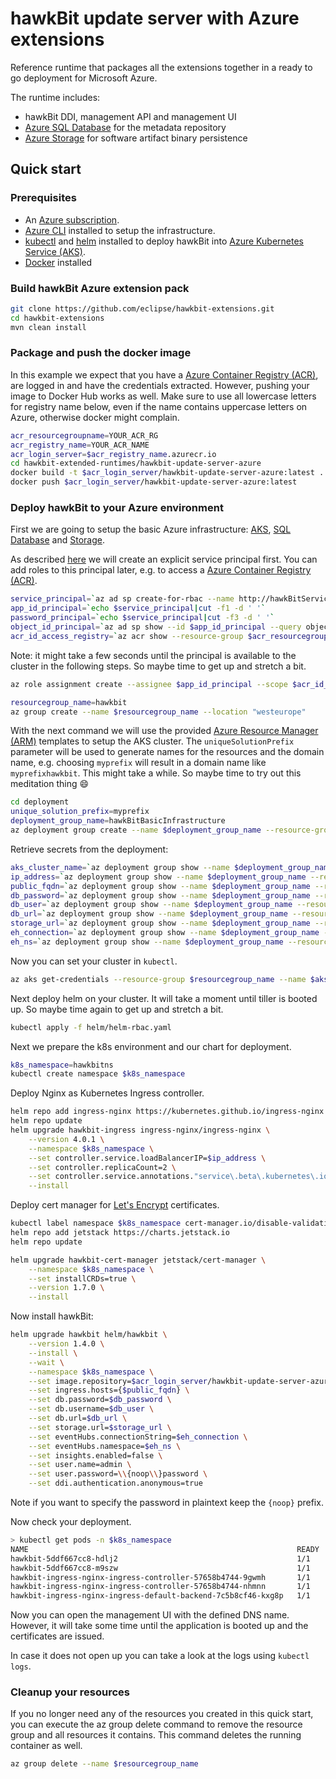 # hawkBit update server with Azure extensions

Reference runtime that packages all the extensions together in a ready to go deployment for Microsoft Azure.

The runtime includes:

- hawkBit DDI, management API and management UI
- [Azure SQL Database](https://azure.microsoft.com/en-us/services/sql-database/) for the metadata repository
- [Azure Storage](https://azure.microsoft.com/en-us/services/storage/) for software artifact binary persistence

## Quick start

### Prerequisites

- An [Azure subscription](https://azure.microsoft.com/en-us/get-started/).
- [Azure CLI](https://docs.microsoft.com/en-us/cli/azure/install-azure-cli) installed to setup the infrastructure.
- [kubectl](https://kubernetes.io/docs/tasks/tools/install-kubectl/) and [helm](https://helm.sh/docs/using_helm/#installing-helm) installed to deploy hawkBit into [Azure Kubernetes Service (AKS)](https://docs.microsoft.com/en-us/azure/aks/intro-kubernetes).
- [Docker](https://www.docker.com) installed

### Build hawkBit Azure extension pack

```bash
git clone https://github.com/eclipse/hawkbit-extensions.git
cd hawkbit-extensions
mvn clean install
```

### Package and push the docker image

In this example we expect that you have a [Azure Container Registry (ACR)](https://azure.microsoft.com/en-us/services/container-registry/), are logged in and have the credentials extracted. However, pushing your image to Docker Hub works as well. Make sure to use all lowercase letters for registry name below, even if the name contains uppercase letters on Azure, otherwise docker might complain.

```bash
acr_resourcegroupname=YOUR_ACR_RG
acr_registry_name=YOUR_ACR_NAME
acr_login_server=$acr_registry_name.azurecr.io
cd hawkbit-extended-runtimes/hawkbit-update-server-azure
docker build -t $acr_login_server/hawkbit-update-server-azure:latest .
docker push $acr_login_server/hawkbit-update-server-azure:latest
```

### Deploy hawkBit to your Azure environment

First we are going to setup the basic Azure infrastructure: [AKS](https://docs.microsoft.com/en-us/azure/aks/intro-kubernetes), [SQL Database](https://azure.microsoft.com/en-us/services/sql-database/) and [Storage](https://azure.microsoft.com/en-us/services/storage/).

As described [here](https://docs.microsoft.com/en-gb/azure/aks/kubernetes-service-principal) we will create an explicit service principal first. You can add roles to this principal later, e.g. to access a [Azure Container Registry (ACR)](https://docs.microsoft.com/en-us/azure/container-registry/container-registry-intro).

```bash
service_principal=`az ad sp create-for-rbac --name http://hawkBitServicePrincipal --skip-assignment --output tsv`
app_id_principal=`echo $service_principal|cut -f1 -d ' '`
password_principal=`echo $service_principal|cut -f3 -d ' '`
object_id_principal=`az ad sp show --id $app_id_principal --query objectId --output tsv`
acr_id_access_registry=`az acr show --resource-group $acr_resourcegroupname --name $acr_registry_name --query "id" --output tsv`
```

Note: it might take a few seconds until the principal is available to the cluster in the following steps. So maybe time to get up and stretch a bit.

```bash
az role assignment create --assignee $app_id_principal --scope $acr_id_access_registry --role Reader

resourcegroup_name=hawkbit
az group create --name $resourcegroup_name --location "westeurope"
```

With the next command we will use the provided [Azure Resource Manager (ARM)](https://docs.microsoft.com/en-us/azure/azure-resource-manager/resource-group-overview) templates to setup the AKS cluster. The `uniqueSolutionPrefix` parameter will be used to generate names for the resources and the domain name, e.g. choosing `myprefix` will result in a domain name like `myprefixhawkbit`. This might take a while. So maybe time to try out this meditation thing :smile:

```bash
cd deployment
unique_solution_prefix=myprefix
deployment_group_name=hawkBitBasicInfrastructure
az deployment group create --name $deployment_group_name --resource-group $resourcegroup_name --template-file arm/hawkBitInfrastructureDeployment.json --parameters uniqueSolutionPrefix=$unique_solution_prefix servicePrincipalObjectId=$object_id_principal servicePrincipalClientId=$app_id_principal servicePrincipalClientSecret=$password_principal
```

Retrieve secrets from the deployment:

```bash
aks_cluster_name=`az deployment group show --name $deployment_group_name --resource-group $resourcegroup_name --query properties.outputs.aksClusterName.value -o tsv`
ip_address=`az deployment group show --name $deployment_group_name --resource-group $resourcegroup_name --query properties.outputs.publicIPAddress.value -o tsv`
public_fqdn=`az deployment group show --name $deployment_group_name --resource-group $resourcegroup_name --query properties.outputs.publicIPFQDN.value -o tsv`
db_password=`az deployment group show --name $deployment_group_name --resource-group $resourcegroup_name --query properties.outputs.dbAdministratorLoginPassword.value -o tsv`
db_user=`az deployment group show --name $deployment_group_name --resource-group $resourcegroup_name --query properties.outputs.dbAdministratorLogin.value -o tsv`
db_url=`az deployment group show --name $deployment_group_name --resource-group $resourcegroup_name --query properties.outputs.dbUri.value -o tsv`
storage_url=`az deployment group show --name $deployment_group_name --resource-group $resourcegroup_name --query properties.outputs.storageConnectionString.value -o tsv`
eh_connection=`az deployment group show --name $deployment_group_name --resource-group $resourcegroup_name --query properties.outputs.ehNamespaceConnectionString.value -o tsv`
eh_ns=`az deployment group show --name $deployment_group_name --resource-group $resourcegroup_name --query properties.outputs.ehNamespaceName.value -o tsv`
```

Now you can set your cluster in `kubectl`.

```bash
az aks get-credentials --resource-group $resourcegroup_name --name $aks_cluster_name
```

Next deploy helm on your cluster. It will take a moment until tiller is booted up. So maybe time again to get up and stretch a bit.

```bash
kubectl apply -f helm/helm-rbac.yaml
```

Next we prepare the k8s environment and our chart for deployment.

```bash
k8s_namespace=hawkbitns
kubectl create namespace $k8s_namespace
```

Deploy Nginx as Kubernetes Ingress controller.

```bash
helm repo add ingress-nginx https://kubernetes.github.io/ingress-nginx
helm repo update
helm upgrade hawkbit-ingress ingress-nginx/ingress-nginx \
    --version 4.0.1 \
    --namespace $k8s_namespace \
    --set controller.service.loadBalancerIP=$ip_address \
    --set controller.replicaCount=2 \
    --set controller.service.annotations."service\.beta\.kubernetes\.io/azure-load-balancer-resource-group"=$resourcegroup_name \
    --install
```

Deploy cert manager for [Let's Encrypt](https://letsencrypt.org) certificates.

```bash
kubectl label namespace $k8s_namespace cert-manager.io/disable-validation=true
helm repo add jetstack https://charts.jetstack.io
helm repo update

helm upgrade hawkbit-cert-manager jetstack/cert-manager \
    --namespace $k8s_namespace \
    --set installCRDs=true \
    --version 1.7.0 \
    --install
```

Now install hawkBit:

```bash
helm upgrade hawkbit helm/hawkbit \
    --version 1.4.0 \
    --install \
    --wait \
    --namespace $k8s_namespace \
    --set image.repository=$acr_login_server/hawkbit-update-server-azure \
    --set ingress.hosts={$public_fqdn} \
    --set db.password=$db_password \
    --set db.username=$db_user \
    --set db.url=$db_url \
    --set storage.url=$storage_url \
    --set eventHubs.connectionString=$eh_connection \
    --set eventHubs.namespace=$eh_ns \
    --set insights.enabled=false \
    --set user.name=admin \
    --set user.password=\\{noop\\}password \
    --set ddi.authentication.anonymous=true
```

Note if you want to specify the password in plaintext keep the `{noop}` prefix.

Now check your deployment.

```bash
> kubectl get pods -n $k8s_namespace
NAME                                                            READY   STATUS    RESTARTS   AGE
hawkbit-5ddf667cc8-hdlj2                                        1/1     Running   0          62s
hawkbit-5ddf667cc8-m9szw                                        1/1     Running   0          62s
hawkbit-ingress-nginx-ingress-controller-57658b4744-9gwmh       1/1     Running   0          46m
hawkbit-ingress-nginx-ingress-controller-57658b4744-nhmnn       1/1     Running   0          46m
hawkbit-ingress-nginx-ingress-default-backend-7c5b8cf46-kxg8p   1/1     Running   0          46m
```

Now you can open the management UI with the defined DNS name. However, it will take some time until the application is booted up and the certificates are issued.

In case it does not open up you can take a look at the logs using `kubectl logs`.

### Cleanup your resources

If you no longer need any of the resources you created in this quick start, you can execute the az group delete command to remove the resource group and all resources it contains. This command deletes the running container as well.

```bash
az group delete --name $resourcegroup_name
```

